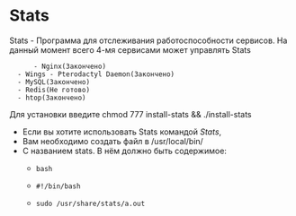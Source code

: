 # Stats
Stats - Программа для отслеживания работоспособности сервисов.
На данный момент всего 4-мя сервисами может управлять Stats

          - Nginx(Закончено)
	  - Wings - Pterodactyl Daemon(Закончено)
	  - MySQL(Закончено)
	  - Redis(Не готово)
	  - htop(Закончено)
Для установки введите
chmod 777 install-stats && ./install-stats
 - Если вы хотите использовать Stats командой *Stats*,
 - Вам необходимо создать файл в 
   /usr/local/bin/
 - С названием stats. В нём должно быть содержимое:
      - ```bash```
      - ``` #!/bin/bash ```
   
      - ```sudo /usr/share/stats/a.out```
